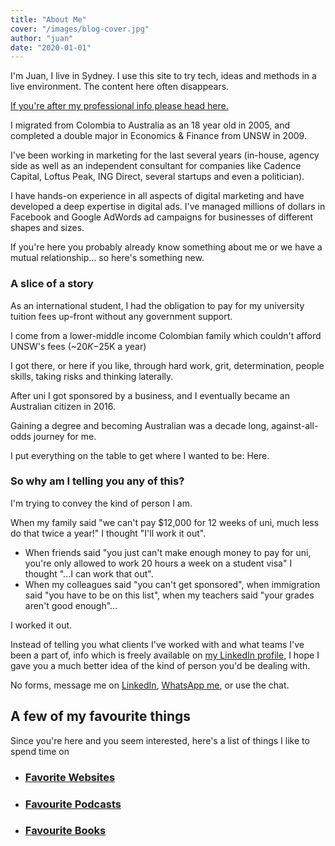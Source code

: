 ```yaml
---
title: "About Me"
cover: "/images/blog-cover.jpg"
author: "juan"
date: "2020-01-01"
---
```


I'm Juan, I live in Sydney. I use this site to try tech, ideas and methods in a live environment. The content here often disappears.

[If you're after my professional info please head here.](https://www.linkedin.com/in/juangc/)

I migrated from Colombia to Australia as an 18 year old in 2005, and completed a double major in Economics & Finance from UNSW in 2009.

I've been working in marketing for the last several years (in-house, agency side as well as an independent consultant for companies like Cadence Capital, Loftus Peak, ING Direct, several startups and even a politician).

I have hands-on experience in all aspects of digital marketing and have developed a deep expertise in digital ads. I've managed millions of dollars in Facebook and Google AdWords ad campaigns for businesses of different shapes and sizes.

If you're here you probably already know something about me or we have a mutual relationship... so here's something new.

### A slice of a story

As an international student, I had the obligation to pay for my university tuition fees up-front without any government support.

I come from a lower-middle income Colombian family which couldn't afford UNSW's fees (~$20K-$25K a year)

I got there, or here if you like, through hard work, grit, determination, people skills, taking risks and thinking laterally.

After uni I got sponsored by a business, and I eventually became an Australian citizen in 2016.

Gaining a degree and becoming Australian was a decade long, against-all-odds journey for me.

I put everything on the table to get where I wanted to be: Here.

### So why am I telling you any of this?

I'm trying to convey the kind of person I am.

When my family said "we can't pay $12,000 for 12 weeks of uni, much less do that twice a year!" I thought "I'll work it out".

-   When friends said "you just can't make enough money to pay for uni, you're only allowed to work 20 hours a week on a student visa" I thought "...I can work that out".
-   When my colleagues said "you can't get sponsored", when immigration said "you have to be on this list", when my teachers said "your grades aren't good enough"...

I worked it out.

Instead of telling you what clients I've worked with and what teams I've been a part of, info which is freely available on [my LinkedIn profile](https://www.linkedin.com/in/juangc), I hope I gave you a much better idea of the kind of person you'd be dealing with.

No forms, message me on [LinkedIn](https://www.linkedin.com/in/juangc), [WhatsApp me](https://api.whatsapp.com/send?phone=+61432110431&text=), or use the chat.

## A few of my favourite things

Since you're here and you seem interested, here's a list of things I like to spend time on

- ### [Favorite Websites](/favourite-websites)

- ### [Favourite Podcasts](/favourite-podcasts)

- ### [Favourite Books](/favourite-books)
